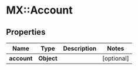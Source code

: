 # MX::Account

## Properties
Name | Type | Description | Notes
------------ | ------------- | ------------- | -------------
**account** | **Object** |  | [optional] 


